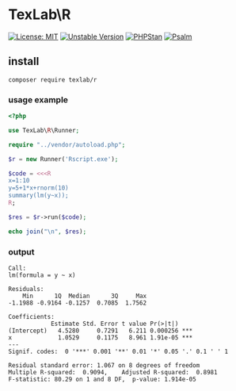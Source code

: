 # TexLab\R
[![License: MIT](https://img.shields.io/badge/License-MIT-yellow.svg)](https://opensource.org/licenses/MIT)
[![Unstable Version](https://img.shields.io/packagist/vpre/texlab/lightdb.svg)](https://packagist.org/packages/texlab/r)
[![PHPStan](https://img.shields.io/badge/PHPStan-level%20Max-brightgreen.svg?style=flat-square)](https://phpstan.org/)
[![Psalm](https://img.shields.io/badge/Psalm-Level%20Max-brightgreen.svg?style=flat-square)](https://psalm.dev/) 


## install
```
composer require texlab/r
```

### usage example
```php
<?php

use TexLab\R\Runner;

require "../vendor/autoload.php";

$r = new Runner('Rscript.exe');

$code = <<<R
x=1:10
y=5+1*x+rnorm(10)
summary(lm(y~x));
R;

$res = $r->run($code);

echo join("\n", $res);
```
### output
```
Call:
lm(formula = y ~ x)

Residuals:
    Min      1Q  Median      3Q     Max
-1.1988 -0.9164 -0.1257  0.7085  1.7562

Coefficients:
            Estimate Std. Error t value Pr(>|t|)
(Intercept)   4.5280     0.7291   6.211 0.000256 ***
x             1.0529     0.1175   8.961 1.91e-05 ***
---
Signif. codes:  0 '***' 0.001 '**' 0.01 '*' 0.05 '.' 0.1 ' ' 1

Residual standard error: 1.067 on 8 degrees of freedom
Multiple R-squared:  0.9094,    Adjusted R-squared:  0.8981
F-statistic: 80.29 on 1 and 8 DF,  p-value: 1.914e-05

```
